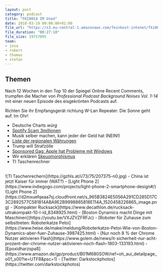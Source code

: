 ```yaml
---
layout: post
category: podcast
title: "FKI0014 IM Used"
date: 2018-03-19 00:00:00+01:00
file_url: "https://s3.eu-central-1.amazonaws.com/feinkost-intenet/fki0014.mp3"
file_duration: "00:27:10"
file_size: 19757095
team:
- josa
- robert
- thomas
- stefan
---
```


## Themen
Nach 12 Wochen in den Top 10 der Spiegel Online Recent Comments, trumpfen die Macher von _Professional Podcast Background Noises Vol. 1-14_ mit einer neuen Episode des eisgekrönten Podcasts auf.

Richten Sie ihr Empfangsgerät richtung W-Lan Repeater: Die Sonne geht auf. Im Ohr!

- Deutsche Charts *würg*
- [Spotify Scam 3millionen](http://www.dailymail.co.uk/sciencetech/article-5417413/Spotify-scam-hacked-sites-pay-make-millions.html)
- Musik selber machen, kann jeder der Geld hat (NEIN!)
- [Liste der regionalen Währungen](https://de.wikipedia.org/wiki/Liste_der_Regionalgelder)
- Trump will Strafzölle
- [Sponsored Gag: Apple hat Probleme mit Windows](https://www.golem.de/news/apples-neue-firmenzentrale-wer-im-glashaus-arbeitet-knallt-auch-mal-gegen-waende-1803-133195.html)
- Wir erklären [Skeuomorphismus](https://de.wikipedia.org/wiki/Skeuomorphismus)
- TI Taschenrechner
<br />
![TI Taschenrechern](https://gzhls.at/i/73/75/207375-n0.jpg)
- China ist jetzt Kaiser für immer (WAT?)
- [Light Phone 2](https://www.indiegogo.com/projects/light-phone-2-smartphone-design#/)
![Light Phone 2](https://d2mxuefqeaa7sj.cloudfront.net/s_965B3824E5056A291CD285D17C3C2892577C581814ABA9E2B9998865818E114A_1520458226865_image.png)
- [Kompakter Rucksack](https://www.decathlon.de/rucksack-ultrakompakt-10-l-id_8348925.html)
- [Boston Dynamics macht Dinge mit Maschinen](https://youtu.be/VXJZVZFRFJc)
- [Roboter für Zuhause zum selbsttreten: Roboterkatze Petoi](https://www.heise.de/make/meldung/Roboterkatze-Petoi-Wie-von-Boston-Dynamics-aber-fuer-Zuhause-3987425.html)
- [Nur noch 8 % der Chrome Nutzer aktivieren Flash](https://www.golem.de/news/it-sicherheit-nur-acht-prozent-der-chrome-nutzer-aktivieren-noch-flash-1803-133193.html)
- [Epoxidharzspaß](https://www.amazon.de/gp/product/B01M680SOW/ref=oh_aui_detailpage_o01_s00?ie=UTF8&psc=1)
- [Twitter: Darkstockphotos](https://twitter.com/darkstockphotos)
